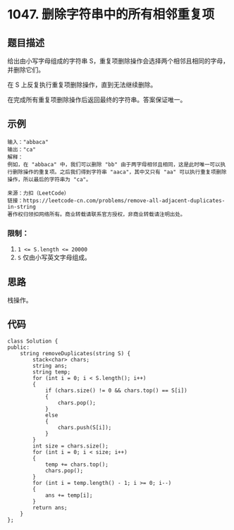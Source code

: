 # 1047. 删除字符串中的所有相邻重复项

## 题目描述

给出由小写字母组成的字符串 S，重复项删除操作会选择两个相邻且相同的字母，并删除它们。

在 S 上反复执行重复项删除操作，直到无法继续删除。

在完成所有重复项删除操作后返回最终的字符串。答案保证唯一。

## 示例

```
输入："abbaca"
输出："ca"
解释：
例如，在 "abbaca" 中，我们可以删除 "bb" 由于两字母相邻且相同，这是此时唯一可以执行删除操作的重复项。之后我们得到字符串 "aaca"，其中又只有 "aa" 可以执行重复项删除操作，所以最后的字符串为 "ca"。

来源：力扣（LeetCode）
链接：https://leetcode-cn.com/problems/remove-all-adjacent-duplicates-in-string
著作权归领扣网络所有。商业转载请联系官方授权，非商业转载请注明出处。
```

### 限制：

1. `1 <= S.length <= 20000`
2. `S` 仅由小写英文字母组成。

## 思路

栈操作。

## 代码

```
class Solution {
public:
    string removeDuplicates(string S) {
        stack<char> chars;
        string ans;
        string temp;
        for (int i = 0; i < S.length(); i++)
        {
            if (chars.size() != 0 && chars.top() == S[i])
            {
                chars.pop();
            }
            else
            {
                chars.push(S[i]);
            }
        }
        int size = chars.size();
        for (int i = 0; i < size; i++)
        {
            temp += chars.top();
            chars.pop();
        }
        for (int i = temp.length() - 1; i >= 0; i--)
        {
            ans += temp[i];
        }
        return ans;
    }
};
```

